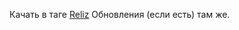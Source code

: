 Качать в таге [Reliz](https://github.com/9564519/resolution-switch/releases/tag/Reliz) Обновления (если есть) там же.

